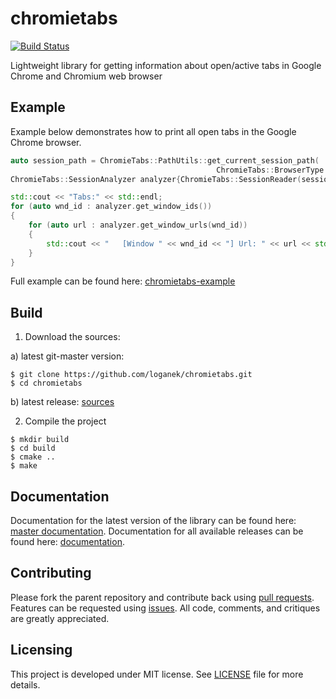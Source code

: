 # chromietabs
[![Build Status](https://travis-ci.org/loganek/chromietabs.svg?branch=master)](https://travis-ci.org/loganek/chromietabs)

Lightweight library for getting information about open/active tabs in Google Chrome and Chromium web browser

## Example
Example below demonstrates how to print all open tabs in the Google Chrome browser.

```c++
auto session_path = ChromieTabs::PathUtils::get_current_session_path(
                                              ChromieTabs::BrowserType::GOOGLE_CHROME);
ChromieTabs::SessionAnalyzer analyzer{ChromieTabs::SessionReader(session_path)};

std::cout << "Tabs:" << std::endl;
for (auto wnd_id : analyzer.get_window_ids())
{
    for (auto url : analyzer.get_window_urls(wnd_id))
    {
        std::cout << "   [Window " << wnd_id << "] Url: " << url << std::endl;
    }
}
```
Full example can be found here: [chromietabs-example](https://github.com/loganek/chromietabs/blob/master/example/main.cc)

## Build
1. Download the sources:

  a) latest git-master version:
   ```shell
   $ git clone https://github.com/loganek/chromietabs.git
   $ cd chromietabs
   ```
  b) latest release: [sources](https://github.com/loganek/chromietabs/releases) 

2. Compile the project
```shell
$ mkdir build
$ cd build
$ cmake ..
$ make
```

## Documentation
Documentation for the latest version of the library can be found here: [master documentation](https://loganek.github.io/chromietabs/master/index.html).
Documentation for all available releases can be found here: [documentation](https://loganek.github.io/chromietabs/index.html).

## Contributing

Please fork the parent repository and contribute back using [pull requests](https://github.com/loganek/chromietabs/pulls). Features can be requested using [issues](https://github.com/loganek/chromietabs/issues). All code, comments, and critiques are greatly appreciated.

## Licensing
This project is developed under MIT license. See [LICENSE](https://github.com/loganek/chromietabs/blob/master/LICENSE) file for more details.
